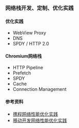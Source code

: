 ### 网络栈开发、定制、优化实践

#### 优化实践
- WebView Proxy
- DNS
- SPDY / HTTP 2.0

#### Chromium网络栈
- HTTP Pipeline
- Prefetch
- SPDY
- Cache
- Connection Management

#### 参考资料
- [携程网络性能优化实践](http://dwz.cn/3SJhfW)
- [移动开发网络性能优化实践](http://www.jianshu.com/p/838fd3f1b121)

